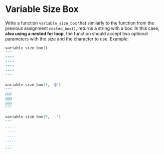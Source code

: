 # Variable Size Box

Write a function `variable_size_box` that similarly to the function from the previous assignment `nested_box()`, returns a string with a box. In this case, **also using a nested for loop**, the function should accept two optional parameters with the size and the character to use. Example:

```python
variable_size_box()
"""
****
****
****
****
"""

variable_size_box(3, '@')
"""
@@@
@@@
@@@
"""

variable_size_box(5, '.')
"""
.....
.....
.....
.....
.....
"""
```
